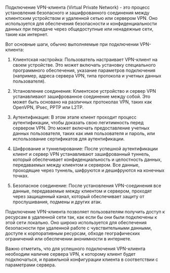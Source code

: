 Подключение VPN-клиента (Virtual Private Network) - это процесс установления безопасного и зашифрованного соединения между клиентским устройством и удаленной сетью или сервером VPN. Оно используется для обеспечения безопасности и конфиденциальности данных при передаче через общедоступные или ненадежные сети, такие как интернет.

Вот основные шаги, обычно выполняемые при подключении VPN-клиента:

1. Клиентская настройка: Пользователь настраивает VPN-клиент на своем устройстве. Это может включать установку специального программного обеспечения, указание параметров подключения (например, адреса сервера VPN, типа протокола и учетных данных пользователя).

2. Установление соединения: Клиентское устройство и сервер VPN устанавливают зашифрованное соединение между собой. Это может быть основано на различных протоколах VPN, таких как OpenVPN, IPsec, PPTP или L2TP.

3. Аутентификация: В этом этапе клиент проходит процесс аутентификации, чтобы доказать свою легитимность перед сервером VPN. Это может включать предоставление учетных данных пользователя, таких как имя пользователя и пароль, или использование сертификатов для аутентификации.

4. Шифрование и туннелирование: После успешной аутентификации клиент и сервер VPN устанавливают зашифрованный туннель, который обеспечивает конфиденциальность и целостность данных, передаваемых между клиентом и сервером. Все данные, проходящие через туннель, шифруются и дешифруются на конечных точках.

5. Безопасное соединение: После установления VPN-соединения все данные, передаваемые между клиентом и сервером, проходят через защищенный канал, который обеспечивает защиту от прослушивания, подмены и других атак.

Подключение VPN-клиента позволяет пользователям получить доступ к ресурсам в удаленной сети так, как если бы они были подключены к этой сети локально. Оно широко используется для обеспечения безопасности при удаленной работе с чувствительными данными, доступе к корпоративным ресурсам, обходе географических ограничений или обеспечении анонимности в интернете.

Важно отметить, что для успешного подключения VPN-клиента необходим наличие сервера VPN, к которому клиент будет подключаться, и правильной конфигурации клиента в соответствии с параметрами сервера.